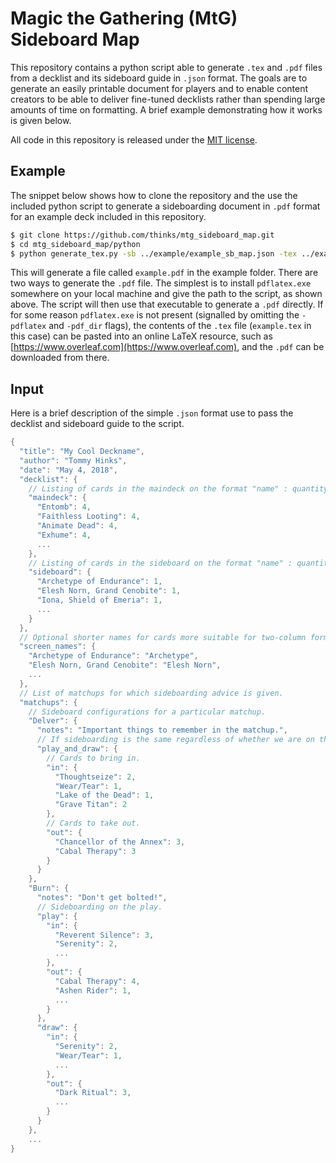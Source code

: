 # Magic the Gathering (MtG) Sideboard Map
This repository contains a python script able to generate `.tex` and `.pdf` files from a decklist and its sideboard guide in `.json` format. The goals are to generate an easily printable document for players and to enable content creators to be able to deliver fine-tuned decklists rather than spending large amounts of time on formatting. A brief example demonstrating how it works is given below.

All code in this repository is released under the [MIT license](https://en.wikipedia.org/wiki/MIT_License).

## Example
The snippet below shows how to clone the repository and the use the included python script to generate a sideboarding document in `.pdf` format for an example deck included in this repository.

```bash
$ git clone https://github.com/thinks/mtg_sideboard_map.git
$ cd mtg_sideboard_map/python
$ python generate_tex.py -sb ../example/example_sb_map.json -tex ../example/example.tex -pdflatex "C:/Users/tommy/AppData/Local/Programs/MiKTeX 2.9/miktex/bin/x64/pdflatex.exe" -pdf_dir ../example
```

This will generate a file called `example.pdf` in the example folder. There are two ways to generate the `.pdf` file. The simplest is to install `pdflatex.exe` somewhere on your local machine and give the path to the script, as shown above. The script will then use that executable to generate a `.pdf` directly. If for some reason `pdflatex.exe` is not present (signalled by omitting the `-pdflatex` and `-pdf_dir` flags), the contents of the `.tex` file (`example.tex` in this case) can be pasted into an online LaTeX resource, such as [https://www.overleaf.com](https://www.overleaf.com), and the `.pdf` can be downloaded from there.

## Input
Here is a brief description of the simple `.json` format use to pass the decklist and sideboard guide to the script.

```cpp
{
  "title": "My Cool Deckname",
  "author": "Tommy Hinks",
  "date": "May 4, 2018",
  "decklist": {
    // Listing of cards in the maindeck on the format "name" : quantity
    "maindeck": {
      "Entomb": 4,
      "Faithless Looting": 4,
      "Animate Dead": 4,
      "Exhume": 4,
      ...
    },
    // Listing of cards in the sideboard on the format "name" : quantity
    "sideboard": {
      "Archetype of Endurance": 1,
      "Elesh Norn, Grand Cenobite": 1,    
      "Iona, Shield of Emeria": 1,
      ...
    }
  },
  // Optional shorter names for cards more suitable for two-column formatting.
  "screen_names": {
    "Archetype of Endurance": "Archetype",
    "Elesh Norn, Grand Cenobite": "Elesh Norn",
    ...
  },   
  // List of matchups for which sideboarding advice is given.
  "matchups": {
    // Sideboard configurations for a particular matchup.
    "Delver": {
      "notes": "Important things to remember in the matchup.",
      // If sideboarding is the same regardless of whether we are on the play/draw use the 'play_and_draw' key.
      "play_and_draw": {
        // Cards to bring in.
        "in": {
          "Thoughtseize": 2,
          "Wear/Tear": 1,
          "Lake of the Dead": 1,
          "Grave Titan": 2
        },
        // Cards to take out.
        "out": {
          "Chancellor of the Annex": 3,
          "Cabal Therapy": 3
        }
      }
    },
    "Burn": {
      "notes": "Don't get bolted!",
      // Sideboarding on the play.
      "play": {
        "in": {
          "Reverent Silence": 3,
          "Serenity": 2,
          ...
        },
        "out": {
          "Cabal Therapy": 4,
          "Ashen Rider": 1,
          ...
        }
      },
      "draw": {
        "in": {
          "Serenity": 2,
          "Wear/Tear": 1,
          ...
        },
        "out": {
          "Dark Ritual": 3,
          ...
        }
      }
    }, 
    ...
}
```
